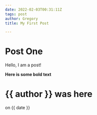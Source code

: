 ```yaml
---
date: 2022-02-03T00:31:11Z
tags: post
author: Gregory
title: My First Post

---
```

# Post One

Hello, I am a post!

**Here is some bold text**


# {{ author }} was here

on {{ date }}
